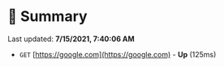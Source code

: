 # 📖 Summary
Last updated: **7/15/2021, 7:40:06 AM**

- `GET` [https://google.com](https://google.com) - **Up** (125ms)
